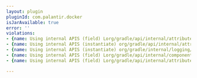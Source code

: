 ```yaml
---
layout: plugin
pluginId: com.palantir.docker
isJarAvailable: true
error: ''
violations:
- {name: Using internal APIS (field) Lorg/gradle/api/internal/attributes/ImmutableAttributesFactory;}
- {name: Using internal APIS (instantiate) org/gradle/api/internal/attributes/ImmutableAttributesFactory}
- {name: Using internal APIS (instantiate) org/gradle/internal/logging/text/StyledTextOutput}
- {name: Using internal APIS (field) Lorg/gradle/api/internal/component/UsageContext;}
- {name: Using internal APIS (field) Lorg/gradle/api/internal/attributes/ImmutableAttributes;}

---
```

